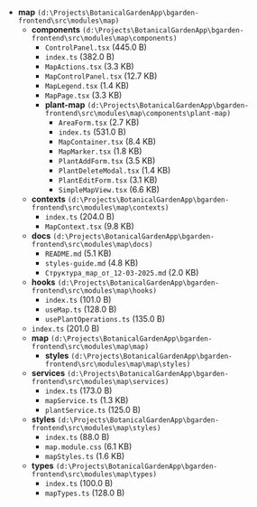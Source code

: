 - **map** `(d:\Projects\BotanicalGardenApp\bgarden-frontend\src\modules\map)`
  - **components** `(d:\Projects\BotanicalGardenApp\bgarden-frontend\src\modules\map\components)`
    - `ControlPanel.tsx` (445.0 B)
    - `index.ts` (382.0 B)
    - `MapActions.tsx` (3.3 KB)
    - `MapControlPanel.tsx` (12.7 KB)
    - `MapLegend.tsx` (1.4 KB)
    - `MapPage.tsx` (3.3 KB)
    - **plant-map** `(d:\Projects\BotanicalGardenApp\bgarden-frontend\src\modules\map\components\plant-map)`
      - `AreaForm.tsx` (2.7 KB)
      - `index.ts` (531.0 B)
      - `MapContainer.tsx` (8.4 KB)
      - `MapMarker.tsx` (1.8 KB)
      - `PlantAddForm.tsx` (3.5 KB)
      - `PlantDeleteModal.tsx` (1.4 KB)
      - `PlantEditForm.tsx` (3.1 KB)
      - `SimpleMapView.tsx` (6.6 KB)
  - **contexts** `(d:\Projects\BotanicalGardenApp\bgarden-frontend\src\modules\map\contexts)`
    - `index.ts` (204.0 B)
    - `MapContext.tsx` (9.8 KB)
  - **docs** `(d:\Projects\BotanicalGardenApp\bgarden-frontend\src\modules\map\docs)`
    - `README.md` (5.1 KB)
    - `styles-guide.md` (4.8 KB)
    - `Структура_map_от_12-03-2025.md` (2.0 KB)
  - **hooks** `(d:\Projects\BotanicalGardenApp\bgarden-frontend\src\modules\map\hooks)`
    - `index.ts` (101.0 B)
    - `useMap.ts` (128.0 B)
    - `usePlantOperations.ts` (135.0 B)
  - `index.ts` (201.0 B)
  - **map** `(d:\Projects\BotanicalGardenApp\bgarden-frontend\src\modules\map\map)`
    - **styles** `(d:\Projects\BotanicalGardenApp\bgarden-frontend\src\modules\map\map\styles)`
  - **services** `(d:\Projects\BotanicalGardenApp\bgarden-frontend\src\modules\map\services)`
    - `index.ts` (173.0 B)
    - `mapService.ts` (1.3 KB)
    - `plantService.ts` (125.0 B)
  - **styles** `(d:\Projects\BotanicalGardenApp\bgarden-frontend\src\modules\map\styles)`
    - `index.ts` (88.0 B)
    - `map.module.css` (6.1 KB)
    - `mapStyles.ts` (1.6 KB)
  - **types** `(d:\Projects\BotanicalGardenApp\bgarden-frontend\src\modules\map\types)`
    - `index.ts` (100.0 B)
    - `mapTypes.ts` (128.0 B)
